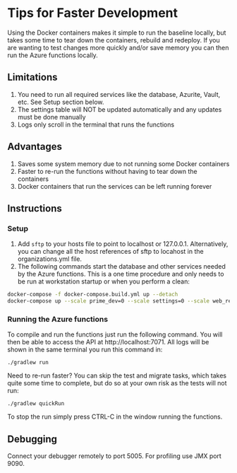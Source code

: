 # Tips for Faster Development

Using the Docker containers makes it simple to run the baseline locally, but takes some time to tear down
the containers, rebuild and redeploy.  If you are wanting to 
test changes more quickly and/or save memory you can then run the Azure functions locally.

## Limitations
1. You need to run all required services like the database, Azurite, Vault, etc.  See Setup section below.
1. The settings table will NOT be updated automatically and any updates must be done manually
1. Logs only scroll in the terminal that runs the functions

## Advantages
1. Saves some system memory due to not running some Docker containers
1. Faster to re-run the functions without having to tear down the containers
1. Docker containers that run the services can be left running forever

## Instructions
### Setup
1. Add `sftp` to your hosts file to point to localhost or 127.0.0.1.  Alternatively, you can change all the host 
   references of sftp to locahost in the organizations.yml file.
1. The following commands start the database and other services needed by the Azure functions.  This is
a one time procedure and only needs to be run at workstation startup or when you perform a clean:

```bash
docker-compose -f docker-compose.build.yml up --detach
docker-compose up --scale prime_dev=0 --scale settings=0 --scale web_receiver=0 --detach
```

### Running the Azure functions
To compile and run the functions just run the following command.  You will then be able to access the API at 
http://localhost:7071.  All logs will be shown in the same terminal you run this command in:

`./gradlew run`

Need to re-run faster?  You can skip the test and migrate tasks, which takes quite some time to complete, but do so at your own risk as the 
tests will not run:

`./gradlew quickRun`

To stop the run simply press CTRL-C in the window running the functions.

## Debugging
Connect your debugger remotely to port 5005.  For profiling use JMX port 9090.